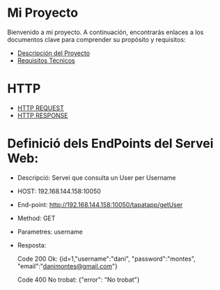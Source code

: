 # Mi Proyecto

Bienvenido a mi proyecto. A continuación, encontrarás enlaces a los documentos clave para comprender su propósito y requisitos:

- [Descripción del Proyecto](descripcion.md)
- [Requisitos Técnicos](requisitos.md)

# HTTP

- [HTTP REQUEST](HTTPRequest.md)
- [HTTP RESPONSE](HTTPResponse.md)

# Definició dels EndPoints del Servei Web:

  - Descripció: Servei que consulta un User per Username
  - HOST: 192.168.144.158:10050
  - End-point: http://192.168.144.158:10050/tapatapp/getUser
  - Method: GET
  - Parametres: username
  - Resposta:
    
    Code 200 Ok: {id=1,"username":"dani", "password":"montes", "email":"danimontes@gmail.com"}

    Code 400 No trobat: {"error": "No trobat"}
